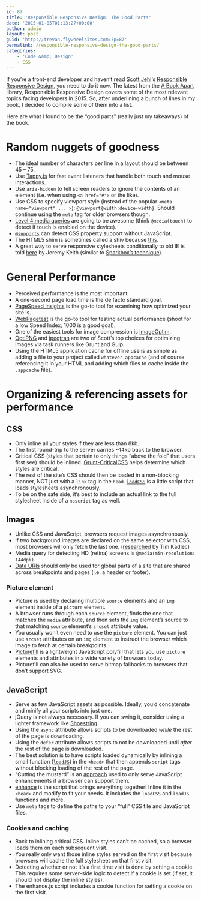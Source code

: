 ```yaml
---
id: 87
title: 'Responsible Responsive Design: The Good Parts'
date: '2015-01-05T01:13:27+00:00'
author: admin
layout: post
guid: 'http://trevan.flywheelsites.com/?p=87'
permalink: /responsible-responsive-design-the-good-parts/
categories:
    - 'Code &amp; Design'
    - CSS
---
```


If you’re a front-end developer and haven’t read [Scott Jehl](http://scottjehl.com/)‘s [Responsible Responsive Design](http://www.abookapart.com/products/responsible-responsive-design), you need to do it now. The latest from the [A Book Apart](http://www.abookapart.com/) library, Responsible Responsive Design covers some of the most relevant topics facing developers in 2015. So, after underlining a bunch of lines in my book, I decided to compile some of them into a list.

Here are what I found to be the “good parts” (really just my takeaways) of the book.

# Random nuggets of goodness

- The ideal number of characters per line in a layout should be between 45 – 75.
- Use [Tappy.js](https://github.com/filamentgroup/tappy) for fast event listeners that handle both touch and mouse interactions.
- Use `aria-hidden` to tell screen readers to ignore the contents of an element (i.e. when using `<a href="#">` or the like).
- Use CSS to specify viewport style (instead of the popular `<meta name="viewport" ... >`): `@viewport{width:device-width}`. Should continue using the `meta` tag for older browsers though.
- [Level 4 media queries](http://dev.w3.org/csswg/mediaqueries-4/) are going to be awesome (think `@media(touch)` to detect if touch is enabled on the device).
- [`@supports`](https://developer.mozilla.org/en-US/docs/Web/CSS/@supports) can detect CSS property support without JavaScript.
- The HTML5 shim is sometimes called a shiv because [this](https://github.com/aFarkas/html5shiv/#why-is-it-called-a-shiv).
- A great way to serve responsive stylesheets conditionally to old IE is told [here](http://adactio.com/journal/5964/) by Jeremy Keith (similar to [Sparkbox’s technique](http://seesparkbox.com/foundry/structuring_and_serving_styles_for_older_browsers)).

# General Performance

- Perceived performance is the most important.
- A one-second page load time is the de facto standard goal.
- [PageSpeed Insights](https://developers.google.com/speed/pagespeed/insights/) is the go-to tool for examining how optimized your site is.
- [WebPagetest](http://www.webpagetest.org/) is the go-to tool for testing actual performance (shoot for a low Speed Index; 1000 is a good goal).
- One of the easiest tools for image compression is [ImageOptim](https://imageoptim.com/).
- [OptiPNG](http://optipng.sourceforge.net/) and [jpegtran](http://jpegclub.org/jpegtran/) are two of Scott’s top choices for optimizing images via task runners like Grunt and Gulp.
- Using the HTML5 application cache for offline use is as simple as adding a file to your project called `whatever.appcache` (and of course referencing it in your HTML and adding which files to cache inside the `.appcache` file).

# Organizing &amp; referencing assets for performance

## CSS

- Only inline all your styles if they are less than 8kb.
- The first round-trip to the server carries ~14kb back to the browser.
- Critical CSS (styles that pertain to only things “above the fold” that users first see) should be inlined. [Grunt-CriticalCSS](https://github.com/filamentgroup/grunt-criticalcss/) helps determine which styles are critical.
- The rest of the site’s CSS should then be loaded in a non-blocking manner, NOT just with a `link` tag in the `head`. [`loadCSS`](https://github.com/filamentgroup/loadCSS) is a little script that loads stylesheets asynchronously.
- To be on the safe side, it’s best to include an actual link to the full stylesheet inside of a `noscript` tag as well.

## Images

- Unlike CSS and JavaScript, browsers request images asynchronously.
- If two background images are declared on the same selector with CSS, most browsers will only fetch the last one. ([researched](http://timkadlec.com/2012/04/media-query-asset-downloading-results/) by Tim Kadlec)
- Media query for detecting HD (retina) screens is `@media(min-resolution: 144dpi)`.
- [Data URIs](http://css-tricks.com/data-uris/) should only be used for global parts of a site that are shared across breakpoints and pages (i.e. a header or footer).

### Picture element

- Picture is used by declaring multiple `source` elements and an `img` element inside of a `picture` element.
- A browser runs through each `source` element, finds the one that matches the `media` attribute, and then sets the `img` element’s source to that matching `source` element’s `srcset` attribute value.
- You usually won’t even need to use the `picture` element. You can just use `srcset` attributes on an `img` element to instruct the browser which image to fetch at certain breakpoints.
- [Picturefill](https://github.com/scottjehl/picturefill) is a lightweight JavaScript polyfill that lets you use `picture` elements and attributes in a wide variety of browsers today.
- Picturefill can also be used to serve bitmap fallbacks to browsers that don’t support SVG.

## JavaScript

- Serve as few JavaScript assets as possible. Ideally, you’d concatenate and minify all your scripts into just one.
- jQuery is not always necessary. If you can swing it, consider using a lighter framework like [Shoestring](https://github.com/filamentgroup/shoestring).
- Using the `async` attribute allows scripts to be downloaded *while* the rest of the page is downloading.
- Using the `defer` attribute allows scripts to not be downloaded until *after* the rest of the page is downloaded.
- The best solution is to have scripts loaded dynamically by inlining a small function ([`loadJS`](https://github.com/filamentgroup/loadJS)) in the `<head>` that then appends `script` tags without blocking loading of the rest of the page.
- “Cutting the mustard” is an [approach](http://responsivenews.co.uk/post/18948466399/cutting-the-mustard) used to only serve JavaScript enhancements if a browser can support them.
- [enhance](https://github.com/filamentgroup/enhance) is the script that brings everything together! Inline it in the `<head>` and modify to fit your needs. It includes the `loadCSS` and `loadJS` functions and more.
- Use `meta` tags to define the paths to your “full” CSS file and JavaScript files.

### Cookies and caching

- Back to inlining critical CSS. Inline styles can’t be cached, so a browser loads them on each subsequent visit.
- You really only want those inline styles served on the first visit because browsers will cache the full stylesheet on that first visit.
- Detecting whether or not it’s a first time visit is done by setting a cookie. This requires some server-side logic to detect if a cookie is set (if set, it should not display the inline styles).
- The enhance.js script includes a cookie function for setting a cookie on the first visit.
